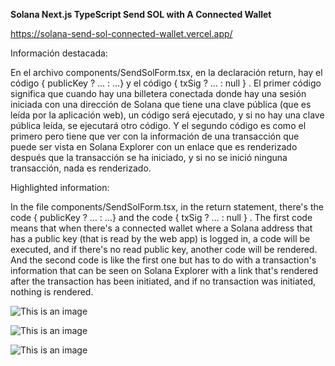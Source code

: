 **Solana Next.js TypeScript Send SOL with A Connected Wallet**

https://solana-send-sol-connected-wallet.vercel.app/

Información destacada:

En el archivo components/SendSolForm.tsx, en la declaración return, hay el código { publicKey ? ... : ...} y el código { txSig ? ... : null } . El primer código significa que cuando hay una billetera conectada donde hay una sesión iniciada con una dirección de Solana que tiene una clave pública (que es leída por la aplicación web), un código será ejecutado, y si no hay una clave pública leída, se ejecutará otro código. Y el segundo código es como el primero pero tiene que ver con la información de una transacción que puede ser vista en Solana Explorer con un enlace que es renderizado después que la transacción se ha iniciado, y si no se inició ninguna transacción, nada es renderizado.

Highlighted information:

In the file components/SendSolForm.tsx, in the return statement, there's the code { publicKey ? ... : ...} and the code { txSig ? ... : null } . The first code means that when there's a connected wallet where a Solana address that has a public key (that is read by the web app) is logged in, a code will be executed, and if there's no read public key, another code will be rendered. And the second code is like the first one but has to do with a transaction's information that can be seen on Solana Explorer with a link that's rendered after the transaction has been initiated, and if no transaction was initiated, nothing is rendered.

![This is an image](https://i.postimg.cc/SsjCKS1g/Send-SOL-with-A-Connected-Wallet.png)

![This is an image](https://i.postimg.cc/9fdkMP0Q/Transaction-info-1.png)

![This is an image](https://i.postimg.cc/ZRjDPTrk/Transaction-info-2.png)



